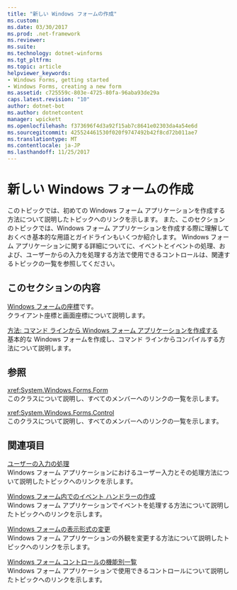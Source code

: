 ```yaml
---
title: "新しい Windows フォームの作成"
ms.custom: 
ms.date: 03/30/2017
ms.prod: .net-framework
ms.reviewer: 
ms.suite: 
ms.technology: dotnet-winforms
ms.tgt_pltfrm: 
ms.topic: article
helpviewer_keywords:
- Windows Forms, getting started
- Windows Forms, creating a new form
ms.assetid: c725559c-803e-4725-80fa-96aba93de29a
caps.latest.revision: "10"
author: dotnet-bot
ms.author: dotnetcontent
manager: wpickett
ms.openlocfilehash: f373696f4d3a92f15ab7c8641e02303da4a54e6d
ms.sourcegitcommit: 425524461530f020f9747492b42f8cd72b011ae7
ms.translationtype: MT
ms.contentlocale: ja-JP
ms.lasthandoff: 11/25/2017
---
```

# <a name="creating-a-new-windows-form"></a>新しい Windows フォームの作成
このトピックでは、初めての Windows フォーム アプリケーションを作成する方法について説明したトピックへのリンクを示します。 また、このセクションのトピックでは、Windows フォーム アプリケーションを作成する際に理解しておくべき基本的な用語とガイドラインもいくつか紹介します。 Windows フォーム アプリケーションに関する詳細についてに、イベントとイベントの処理、および、ユーザーからの入力を処理する方法で使用できるコントロールは、関連するトピックの一覧を参照してください。  
  
## <a name="in-this-section"></a>このセクションの内容  
 [Windows フォームの座標](../../../docs/framework/winforms/windows-forms-coordinates.md)です。  
 クライアント座標と画面座標について説明します。  
  
 [方法: コマンド ラインから Windows フォーム アプリケーションを作成する](../../../docs/framework/winforms/how-to-create-a-windows-forms-application-from-the-command-line.md)  
 基本的な Windows フォームを作成し、コマンド ラインからコンパイルする方法について説明します。  
  
## <a name="reference"></a>参照  
 <xref:System.Windows.Forms.Form>  
 このクラスについて説明し、すべてのメンバーへのリンクの一覧を示します。  
  
 <xref:System.Windows.Forms.Control>  
 このクラスについて説明し、すべてのメンバーへのリンクの一覧を示します。  
  
## <a name="related-sections"></a>関連項目  
 [ユーザーの入力の処理](../../../docs/framework/winforms/controls/handling-user-input.md)  
 Windows フォーム アプリケーションにおけるユーザー入力とその処理方法について説明したトピックへのリンクを示します。  
  
 [Windows フォーム内でのイベント ハンドラーの作成](../../../docs/framework/winforms/creating-event-handlers-in-windows-forms.md)  
 Windows フォーム アプリケーションでイベントを処理する方法について説明したトピックへのリンクを示します。  
  
 [Windows フォームの表示形式の変更](../../../docs/framework/winforms/changing-the-appearance-of-windows-forms.md)  
 Windows フォーム アプリケーションの外観を変更する方法について説明したトピックへのリンクを示します。  
  
 [Windows フォーム コントロールの機能別一覧](../../../docs/framework/winforms/controls/windows-forms-controls-by-function.md)  
 Windows フォーム アプリケーションで使用できるコントロールについて説明したトピックへのリンクを示します。
